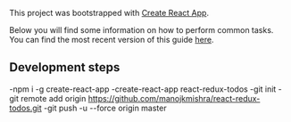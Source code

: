 This project was bootstrapped with [Create React App](https://github.com/facebookincubator/create-react-app).

Below you will find some information on how to perform common tasks.<br>
You can find the most recent version of this guide [here](https://github.com/facebookincubator/create-react-app/blob/master/packages/react-scripts/template/README.md).

## Development steps

-npm i -g create-react-app
-create-react-app react-redux-todos
-git init
-git remote add origin https://github.com/manojkmishra/react-redux-todos.git
-git push -u --force origin master

